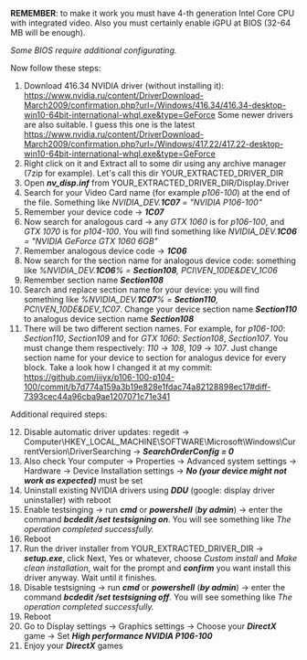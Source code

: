 __REMEMBER__: to make it work you must have 4-th generation Intel Core CPU with integrated video. Also you must certainly enable iGPU at BIOS (32-64 MB will be enough).

_Some BIOS require additional configurating._


Now follow these steps:

1. Download 416.34 NVIDIA driver (without installing it): https://www.nvidia.ru/content/DriverDownload-March2009/confirmation.php?url=/Windows/416.34/416.34-desktop-win10-64bit-international-whql.exe&type=GeForce Some newer drivers are also suitable. I guess this one is the latest https://www.nvidia.ru/content/DriverDownload-March2009/confirmation.php?url=/Windows/417.22/417.22-desktop-win10-64bit-international-whql.exe&type=GeForce
2. Right click on it and Extract all to some dir using any archive manager (7zip for example). Let's call this dir YOUR_EXTRACTED_DRIVER_DIR
3. Open ___nv\_disp.inf___ from YOUR_EXTRACTED_DRIVER_DIR/Display.Driver
4. Search for your Video Card name (for example _p106-100_) at the end of the file. Something like _NVIDIA\_DEV.___1C07___ = "NVIDIA P106-100"_
5. Remember your device code -> ___1C07___
6. Now search for analogous card -> any _GTX 1060_ is for _p106-100_, and _GTX 1070_ is for _p104-100_. You will find something like _NVIDIA\_DEV.___1C06___ = "NVIDIA GeForce GTX 1060 6GB"_
7. Remember analogous device code -> ___1C06___
8. Now search for the section name for analogous device code: something like _%NVIDIA\_DEV.___1C06___%           = ___Section108___, PCI\VEN\_10DE&DEV\_1C06_
9. Remember section name ___Section108___
10. Search and replace section name for your device: you will find something like _%NVIDIA\_DEV.___1C07___%           = ___Section110___, PCI\VEN\_10DE&DEV\_1C07_. Change your device section name ___Section110___ to analogus device section name ___Section108___
11. There will be two different section names. For example, for _p106-100_: _Section110_, _Section109_ and for _GTX 1060_: _Section108_, _Section107_. You must change them respectively: _110_ -> _108_, _109_ -> _107_. Just change section name for your device to section for analogus device for every block. Take a look how I changed it at my commit: https://github.com/iiiyx/p106-100-p104-100/commit/b7d774a159a3b19e828e1fdac74a82128898ec17#diff-7393cec44a96cba9ae1207071c71e341

Additional required steps:

12. Disable automatic driver updates: regedit -> Computer\HKEY_LOCAL_MACHINE\SOFTWARE\Microsoft\Windows\CurrentVersion\DriverSearching -> ___SearchOrderConfig = 0___
13. Also check Your computer -> Properties -> Advanced system settings -> Hardware -> Device Installation settings -> ___No (your device might not work as expected)___ must be set
14. Uninstall existing NVIDIA drivers using ___DDU___ (google: display driver uninstaller) with reboot
15. Enable testsinging -> run ___cmd___ or ___powershell___ (___by admin___) -> enter the command ___bcdedit /set testsigning on___. You will see something like _The operation completed successfully._
16. Reboot
17. Run the driver installer from YOUR_EXTRACTED_DRIVER_DIR -> ___setup.exe___, click Next, Yes or whatever, choose _Custom install_ and _Make clean installation_, wait for the prompt and ___confirm___ you want install this driver anyway. Wait until it finishes.
18. Disable testsigning -> run ___cmd___ or ___powershell___ (___by admin___) -> enter the command ___bcdedit /set testsigning off___. You will see something like _The operation completed successfully._
19. Reboot
20. Go to Display settings -> Graphics settings -> Choose your ___DirectX___ game -> Set ___High performance NVIDIA P106-100___
21. Enjoy your ___DirectX___ games
